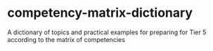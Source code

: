 # competency-matrix-dictionary
A dictionary of topics and practical examples for preparing for Tier 5 according to the matrix of competencies
